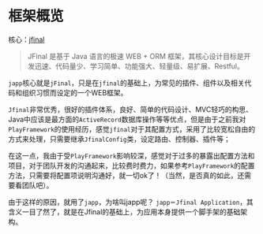 # 框架概览

核心：[jfinal](http://www.jfinal.com)

> JFinal 是基于 Java 语言的极速 WEB + ORM 框架，其核心设计目标是开发迅速、代码量少、学习简单、功能强大、轻量级、易扩展、Restful。

`japp`核心就是`jFinal`，只是在`jfinal`的基础上，为常见的插件、组件以及相关代码和组织习惯而设定的一个WEB框架。

`Jfinal`非常优秀，很好的插件体系，良好、简单的代码设计、MVC轻巧的构思、Java中应该是最方面的`ActiveRecord`数据库操作等等优点，但是由于之前我对`PlayFramework`的使用经历，感觉`jfinal`对于其配置方式，采用了比较宽松自由的方式来处理，只需要继承`JfinalConfig`类，设定路由、控制器、插件等；

在这一点，我由于受`PlayFramework`影响较深，感觉对于过多的暴露出配置方法和项目，对于团队开发的沟通起来，比较费时费力，如果参考`PlayFramework`的配置方法，只需要将配置项说明沟通好，就一切ok了！（当然，是否真的如此，还需要看团队吧）。

由于这样的原因，就用了`japp`，为啥叫japp呢？ `japp＝Jfinal Application`，其含义一目了然了，就是在Jfinal的基础上，为应用本身提供一个脚手架的基础架构。

